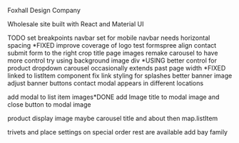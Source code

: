 Foxhall Design Company

Wholesale site built with React and Material UI

TODO
set breakpoints
navbar set for mobile
navbar needs horizontal spacing *FIXED
improve coverage of logo
test formspree
align contact submit form to the right
crop title page images
remake carousel to have more control
    try using background image div *USING
better control for product dropdown
carousel occasionally extends past page width *FIXED
    linked to listItem component
fix link styling for splashes
better banner image
adjust banner buttons
contact modal appears in different locations

add modal to list item images*DONE
    add Image title to modal image
    and close button to modal image


product display
    image maybe carousel
    title and about
    then map.listItem

trivets and place settings on special order
rest are available
add bay family